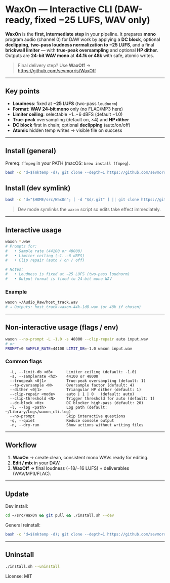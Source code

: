 # WaxOn — Interactive CLI (DAW-ready, fixed −25 LUFS, WAV only)

**WaxOn** is the **first, intermediate step** in your pipeline. It prepares **mono** program audio (channel 0) for DAW work by applying a **DC block**, optional **declipping**, **two-pass loudness normalization to −25 LUFS**, and a final **brickwall limiter** — with **true-peak oversampling** and optional **HP dither**. Outputs are **24-bit WAV mono** at **44.1k or 48k** with safe, atomic writes.

> Final delivery step? Use **WaxOff** → https://github.com/sevmorris/WaxOff

---

## Key points

- **Loudness**: fixed at **−25 LUFS** (two-pass `loudnorm`)
- **Format**: **WAV 24-bit mono** only (no FLAC/MP3 here)
- **Limiter ceiling**: selectable −1..−6 dBFS (default −1.0)
- **True-peak** oversampling (default on, ×4) and **HP dither**
- **DC block** first in chain; optional **declipping** (auto/on/off)
- **Atomic** hidden temp writes → visible file on success

---

## Install (general)

Prereq: `ffmpeg` in your PATH (macOS: `brew install ffmpeg`).

```bash
bash -c 'd=$(mktemp -d); git clone --depth=1 https://github.com/sevmorris/WaxOn "$d" && (cd "$d" && chmod +x waxon install.sh && ./install.sh) && rm -rf "$d"'
```

## Install (dev symlink)

```bash
bash -c 'd="$HOME/src/WaxOn"; [ -d "$d/.git" ] || git clone https://github.com/sevmorris/WaxOn "$d"; (cd "$d" && git pull --ff-only && chmod +x waxon install.sh && ./install.sh --dev)'
```

> Dev mode symlinks the `waxon` script so edits take effect immediately.

---

## Interactive usage

```bash
waxon *.wav
# Prompts for:
#   • Sample rate (44100 or 48000)
#   • Limiter ceiling (−1..−6 dBFS)
#   • Clip repair (auto / on / off)

# Notes:
#   • Loudness is fixed at −25 LUFS (two-pass loudnorm)
#   • Output format is fixed to 24-bit mono WAV
```

### Example

```bash
waxon ~/Audio_Raw/host_track.wav
# → Outputs: host_track-waxon-44k-1dB.wav (or 48k if chosen)
```

---

## Non-interactive usage (flags / env)

```bash
waxon --no-prompt -L -1.0 -s 48000 --clip-repair auto input.wav
# or
PROMPT=0 SAMPLE_RATE=44100 LIMIT_DB=-1.0 waxon input.wav
```

### Common flags

```
  -L, --limit-db <dB>      Limiter ceiling (default: -1.0)
  -s, --samplerate <hz>    44100 or 48000
  --truepeak <0|1>         True-peak oversampling (default: 1)
  --tp-oversample <N>      Oversample factor (default: 4)
  --dither <0|1>           Triangular HP dither (default: 1)
  --clip-repair <mode>     auto | 1 | 0   (default: auto)
  --clip-threshold <N>     Trigger threshold for auto (default: 1)
  --dc-block <Hz>          DC blocker high-pass (default: 20)
  -l, --log <path>         Log path (default: ~/Library/Logs/waxon_cli.log)
  --no-prompt              Skip interactive questions
  -q, --quiet              Reduce console output
  -n, --dry-run            Show actions without writing files
```

---

## Workflow

1) **WaxOn** → create clean, consistent mono WAVs ready for editing.  
2) **Edit / mix** in your DAW.  
3) **WaxOff** → final loudness (−18/−16 LUFS) + deliverables (WAV/MP3/FLAC).

---

## Update

Dev install:

```bash
cd ~/src/WaxOn && git pull && ./install.sh --dev
```

General reinstall:

```bash
bash -c 'd=$(mktemp -d); git clone --depth=1 https://github.com/sevmorris/WaxOn "$d" && (cd "$d" && ./install.sh) && rm -rf "$d"'
```

---

## Uninstall

```bash
./install.sh --uninstall
```

License: MIT
